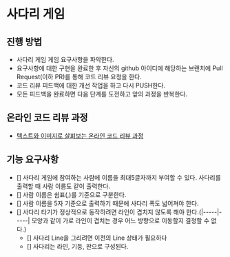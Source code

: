# 사다리 게임
## 진행 방법
* 사다리 게임 게임 요구사항을 파악한다.
* 요구사항에 대한 구현을 완료한 후 자신의 github 아이디에 해당하는 브랜치에 Pull Request(이하 PR)를 통해 코드 리뷰 요청을 한다.
* 코드 리뷰 피드백에 대한 개선 작업을 하고 다시 PUSH한다.
* 모든 피드백을 완료하면 다음 단계를 도전하고 앞의 과정을 반복한다.

## 온라인 코드 리뷰 과정
* [텍스트와 이미지로 살펴보는 온라인 코드 리뷰 과정](https://github.com/nextstep-step/nextstep-docs/tree/master/codereview)

## 기능 요구사항
- [] 사다리 게임에 참여하는 사람에 이름을 최대5글자까지 부여할 수 있다. 사다리를 출력할 때 사람 이름도 같이 출력한다.
- [] 사람 이름은 쉼표(,)를 기준으로 구분한다.
- [] 사람 이름을 5자 기준으로 출력하기 때문에 사다리 폭도 넓어져야 한다.
- [] 사다리 타기가 정상적으로 동작하려면 라인이 겹치지 않도록 해야 한다.(|-----|-----| 모양과 같이 가로 라인이 겹치는 경우 어느 방향으로 이동할지 결정할 수 없다.)
    - [] 사다리 Line을 그리려면 이전의 Line 상태가 필요하다
    - [] 사다리는 라인, 기둥, 판으로 구성된다.